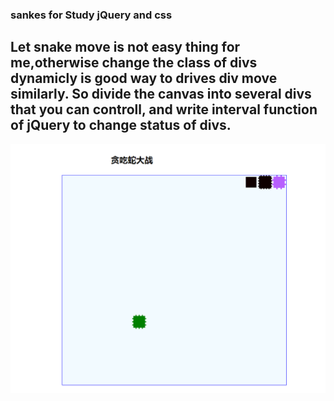 ### sankes for Study jQuery and css
Let snake move is not easy thing for me,otherwise change the class of divs dynamicly 
is good way to drives div move similarly.
So divide the canvas into several divs that you can controll, and write interval 
function of jQuery to change status of divs.
---
![snake.png](snake01.png)
